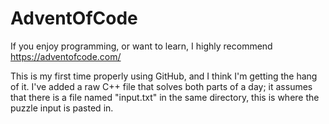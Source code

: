# AdventOfCode
If you enjoy programming, or want to learn, I highly recommend https://adventofcode.com/

This is my first time properly using GitHub, and I think I'm getting the hang of it. I've added a raw C++ file that solves both parts of a day; it assumes that there is a file named "input.txt" in the same directory, this is where the puzzle input is pasted in.
